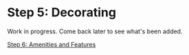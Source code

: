 # Step 5: Decorating

Work in progress. Come back later to see what's been added.

[Step 6: Amenities and Features](../javascript/)  
